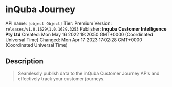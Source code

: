 # inQuba Journey
API name: `[object Object]`
Tier: Premium
Version: `releases/v1.0.1629\1.0.1629.3253`
Publisher: **Inquba Customer Intelligence Pty Ltd**
Created: Mon May 16 2022 19:20:50 GMT+0000 (Coordinated Universal Time)
Changed: Mon Apr 17 2023 17:02:28 GMT+0000 (Coordinated Universal Time)

## Description
> Seamlessly publish data to the inQuba Customer Journey APIs and effectively track your customer journeys.
